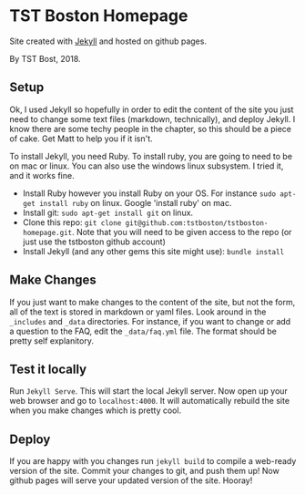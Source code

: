 TST Boston Homepage
===================

Site created with [Jekyll](jekyllrb.com) and hosted on github pages.

By TST Bost, 2018.


## Setup
Ok, I used Jekyll so hopefully in order to edit the content of the site you just need to change some text files (markdown, technically), and deploy Jekyll. I know there are some techy people in the chapter, so this should be a piece of cake. Get Matt to help you if it isn't.

To install Jekyll, you need Ruby. To install ruby, you are going to need to be on mac or linux. You can also use the windows linux subsystem. I tried it, and it works fine.

- Install Ruby however you install Ruby on your OS. For instance `sudo apt-get install ruby` on linux. Google 'install ruby' on mac.
- Install git: `sudo apt-get install git` on linux.
- Clone this repo: `git clone git@github.com:tstboston/tstboston-homepage.git`. Note that you will need to be given access to the repo (or just use the tstboston github account)
- Install Jekyll (and any other gems this site might use): `bundle install`

## Make Changes
If you just want to make changes to the content of the site, but not the form, all of the text is stored in markdown or yaml files. Look around in the `_includes` and `_data` directories. For instance, if you want to change or add a question to the FAQ, edit the `_data/faq.yml` file. The format should be pretty self explanitory.

## Test it locally
Run `Jekyll Serve`. This will start the local Jekyll server. Now open up your web browser and go to `localhost:4000`. It will automatically rebuild the site when you make changes which is pretty cool.

## Deploy
If you are happy with you changes run `jekyll build` to compile a web-ready version of the site. Commit your changes to git, and push them up! Now github pages will serve your updated version of the site. Hooray!
